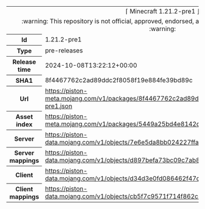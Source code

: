 <html><table>
<tr><td colspan="2" align="center"><img width="0" height="0"><br/>⌈ Minecraft 1.21.2-pre1 ⌋<br/><img width="0" height="0"></td></tr>
<tr><td colspan="2" align="center"><img width="0" height="0"><br/>
:warning: This repository is not official, approved, endorsed, associated or connected with Mojang :warning:
<br/><img width="0" height="0"></td></tr>
<tr><th>Id</th><td>1.21.2-pre1</td></tr>
<tr><th>Type</th><td>pre-releases</td></tr>
<tr><th>Release time</th><td>2024-10-08T13:22:12+00:00</td></tr>
<tr><th>SHA1</th><td>8f4467762c2ad89ddc2f8058f19e884fe39bd89c</td></tr>
<tr><th>Url</th><td><a href="https://piston-meta.mojang.com/v1/packages/8f4467762c2ad89ddc2f8058f19e884fe39bd89c/1.21.2-pre1.json">https://piston-meta.mojang.com/v1/packages/8f4467762c2ad89ddc2f8058f19e884fe39bd89c/1.21.2-pre1.json</a></td></tr>
<tr><th>Asset index</th><td><a href="https://piston-meta.mojang.com/v1/packages/5449a25bd4e8142d39bb0bb3c0487b31cda8285c/18.json">https://piston-meta.mojang.com/v1/packages/5449a25bd4e8142d39bb0bb3c0487b31cda8285c/18.json</a></td></tr>
<tr><th>Server</th><td><a href="https://piston-data.mojang.com/v1/objects/7e6e5da8bb024227ffa0d24cfa3181e6a772bb76/server.jar">https://piston-data.mojang.com/v1/objects/7e6e5da8bb024227ffa0d24cfa3181e6a772bb76/server.jar</a></td></tr>
<tr><th>Server mappings</th><td><a href="https://piston-data.mojang.com/v1/objects/d897befa73bc09c7ab85d9927455a1c650e31666/server.txt">https://piston-data.mojang.com/v1/objects/d897befa73bc09c7ab85d9927455a1c650e31666/server.txt</a></td></tr>
<tr><th>Client</th><td><a href="https://piston-data.mojang.com/v1/objects/d34d3e0fd086462f47c3312e7ba68c78a4fe325e/client.jar">https://piston-data.mojang.com/v1/objects/d34d3e0fd086462f47c3312e7ba68c78a4fe325e/client.jar</a></td></tr>
<tr><th>Client mappings</th><td><a href="https://piston-data.mojang.com/v1/objects/cb5f7c9571f714f862ccb4dc0b533629d2baae54/client.txt">https://piston-data.mojang.com/v1/objects/cb5f7c9571f714f862ccb4dc0b533629d2baae54/client.txt</a></td></tr>
</table></html>